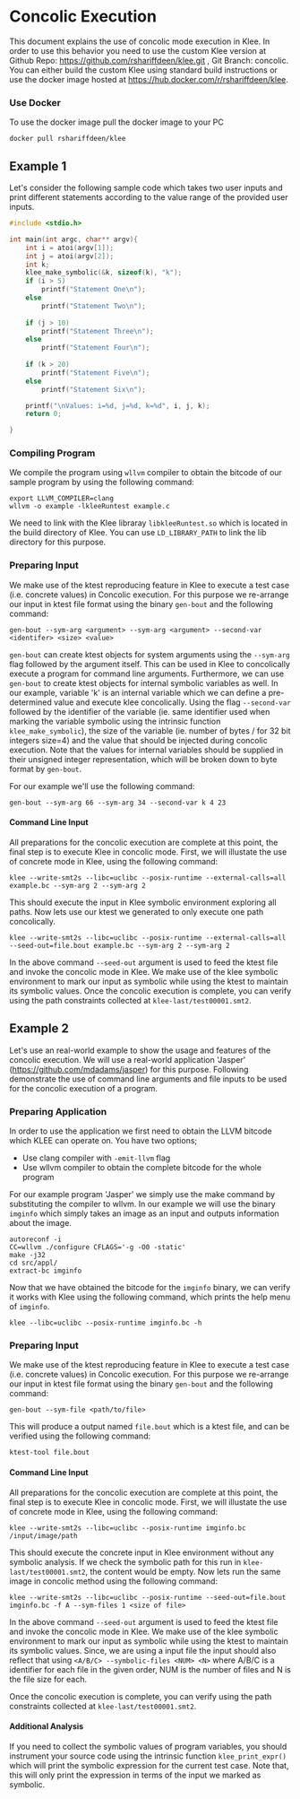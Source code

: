 # Concolic Execution
This document explains the use of concolic mode execution in Klee. 
In order to use this behavior you need to use the custom Klee version at Github Repo: https://github.com/rshariffdeen/klee.git , Git Branch: concolic.
You can either build the custom Klee using standard build instructions or use the docker image hosted at
https://hub.docker.com/r/rshariffdeen/klee. 

### Use Docker
To use the docker image pull the docker image to your PC
```
docker pull rshariffdeen/klee
```


## Example 1
Let's consider the following sample code which takes two user inputs and print
different statements according to the value range of the provided user inputs.


```c
#include <stdio.h>

int main(int argc, char** argv){
    int i = atoi(argv[1]);
    int j = atoi(argv[2]);
    int k;
    klee_make_symbolic(&k, sizeof(k), "k");
    if (i > 5)
        printf("Statement One\n");
    else
        printf("Statement Two\n");
    
    if (j > 10)
        printf("Statement Three\n");
    else
        printf("Statement Four\n");
    
    if (k > 20)
        printf("Statement Five\n");
    else
        printf("Statement Six\n");

    printf("\nValues: i=%d, j=%d, k=%d", i, j, k);
    return 0;

}
```
### Compiling Program
We compile the program using `wllvm` compiler to obtain the bitcode of our sample program
by using the following command:

```
export LLVM_COMPILER=clang
wllvm -o example -lkleeRuntest example.c
```

We need to link with the Klee libraray `libkleeRuntest.so` which is located in the build 
directory of Klee. You can use `LD_LIBRARY_PATH` to link the lib directory for this purpose. 

### Preparing Input
We make use of the ktest reproducing feature in Klee to execute a test case (i.e. concrete values)
in Concolic execution. For this purpose we re-arrange our input in ktest file format using the binary `gen-bout` and the 
following command:

```
gen-bout --sym-arg <argument> --sym-arg <argument> --second-var <identifer> <size> <value>
```
`gen-bout` can create ktest objects for system arguments using the `--sym-arg` flag followed by the 
argument itself. This can be used in Klee to concolically execute a program for command line arguments. 
Furthermore, we can use `gen-bout` to create ktest objects for internal symbolic variables as well. In our example,
variable 'k' is an internal variable which we can define a pre-determined value and execute klee
concolically. Using the flag `--second-var` followed by the identifier of the variable (ie. same identifier
used when marking the variable symbolic using the intrinsic function `klee_make_symbolic`), the size of the variable
(ie. number of bytes / for 32 bit integers size=4) and the value that should be injected during concolic execution. 
Note that the values for internal variables should be supplied in their unsigned integer representation, which 
will be broken down to byte format by `gen-bout`. 


For our example we'll use the following command:
```
gen-bout --sym-arg 66 --sym-arg 34 --second-var k 4 23
```

#### Command Line Input
All preparations for the concolic execution are complete at this point,
the final step is to execute Klee in concolic mode. First, we will illustate
the use of concrete mode in Klee, using the following command:

```
klee --write-smt2s --libc=uclibc --posix-runtime --external-calls=all example.bc --sym-arg 2 --sym-arg 2
```

This should execute the input in Klee symbolic environment exploring all paths. Now lets use our ktest
we generated to only execute one path concolically. 

```
klee --write-smt2s --libc=uclibc --posix-runtime --external-calls=all --seed-out=file.bout example.bc --sym-arg 2 --sym-arg 2
```

In the above command `--seed-out` argument is used to feed the ktest file and invoke
the concolic mode in Klee. We make use of the klee symbolic environment to mark
our input as symbolic while using the ktest to maintain its symbolic values. 
Once the concolic execution is complete, you can verify using the path
constraints collected at `klee-last/test00001.smt2`. 


## Example 2
Let's use an real-world example to show the usage and features of the concolic execution.
We will use a real-world application 'Jasper' (https://github.com/mdadams/jasper) for this purpose. Following demonstrate the use
of command line arguments and file inputs to be used for the concolic
execution of a program. 

### Preparing Application
In order to use the application we first need to obtain the LLVM bitcode
which KLEE can operate on. You have two options;

* Use clang compiler with `-emit-llvm` flag
* Use wllvm compiler to obtain the complete bitcode for the whole program

For our example program 'Jasper' we simply use the make command by substituting 
the compiler to wllvm. In our example we will use the binary `imginfo` which simply
takes an image as an input and outputs information about the image.

```
autoreconf -i
CC=wllvm ./configure CFLAGS='-g -O0 -static'
make -j32
cd src/appl/
extract-bc imginfo
```

Now that we have obtained the bitcode for the `imginfo` binary, we can verify
it works with Klee using the following command, which prints the help menu of `imginfo`. 

```
klee --libc=uclibc --posix-runtime imginfo.bc -h
```

### Preparing Input
We make use of the ktest reproducing feature in Klee to execute a test case (i.e. concrete values)
in Concolic execution. For this purpose we re-arrange our input in ktest file format using the binary `gen-bout` and the 
following command:

```
gen-bout --sym-file <path/to/file>
```

This will produce a output named `file.bout` which is a ktest file, and can be
verified using the following command:

```
ktest-tool file.bout
```


#### Command Line Input
All preparations for the concolic execution are complete at this point,
the final step is to execute Klee in concolic mode. First, we will illustate
the use of concrete mode in Klee, using the following command:

```
klee --write-smt2s --libc=uclibc --posix-runtime imginfo.bc /input/image/path
```

This should execute the concrete input in Klee environment without any symbolic
analysis. If we check the symbolic path for this run in `klee-last/test00001.smt2`, the 
content would be empty. Now lets run the same image in concolic method using the 
following command:

```
klee --write-smt2s --libc=uclibc --posix-runtime --seed-out=file.bout imginfo.bc -f A --sym-files 1 <size of file>
```

In the above command `--seed-out` argument is used to feed the ktest file and invoke
the concolic mode in Klee. We make use of the klee symbolic environment to mark
our input as symbolic while using the ktest to maintain its symbolic values. Since,
we are using a input file the input should also reflect that using `<A/B/C> --symbolic-files <NUM> <N>` where
A/B/C is a identifier for each file in the given order, NUM is the number of files and
N is the file size for each. 

Once the concolic execution is complete, you can verify using the path
constraints collected at `klee-last/test00001.smt2`. 

#### Additional Analysis
If you need to collect the symbolic values of program variables,
you should instrument your source code using the intrinsic function `klee_print_expr()`
which will print the symbolic expression for the current test case. Note that,
this will only print the expression in terms of the input we marked as symbolic. 
